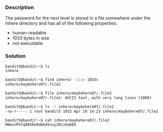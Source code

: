 
### Description
The password for the next level is stored in a file somewhere under the inhere directory and has all of the following properties:

- human-readable
- 1033 bytes in size
- not executable

### Solution
```bash
bandit5@bandit:~$ ls
inhere
```
```bash
bandit5@bandit:~$ find inhere/ -size 1033c
inhere/maybehere07/.file2
```
```bash
bandit5@bandit:~$ file inhere/maybehere07/.file2
inhere/maybehere07/.file2: ASCII text, with very long lines (1000)
```
```bash
bandit5@bandit:~$ ls -l inhere/maybehere07/.file2
-rw-r----- 1 root bandit5 1033 Apr 10 14:23 inhere/maybehere07/.file2
```
```bash
bandit5@bandit:~$ cat inhere/maybehere07/.file2
HWasnPhtq9AVKe0dmk45nxy20cvUa6EG
```
